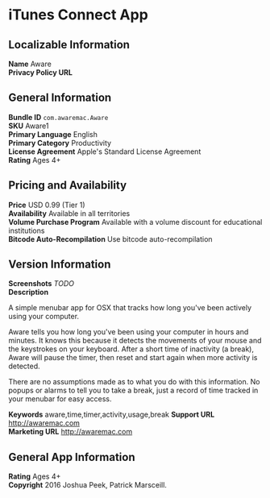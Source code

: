 # iTunes Connect App

## Localizable Information

**Name** Aware  
**Privacy Policy URL**  

## General Information

**Bundle ID** `com.awaremac.Aware`  
**SKU** Aware1  
**Primary Language** English  
**Primary Category** Productivity  
**License Agreement** Apple's Standard License Agreement  
**Rating** Ages 4+  

## Pricing and Availability

**Price** USD 0.99 (Tier 1)  
**Availability** Available in all territories  
**Volume Purchase Program** Available with a volume discount for educational institutions  
**Bitcode Auto-Recompilation** Use bitcode auto-recompilation  
## Version Information

**Screenshots** *TODO*  
**Description**

A simple menubar app for OSX that tracks how long you've been actively using your computer.

Aware tells you how long you've been using your computer in hours and minutes. It knows this because it detects the movements of your mouse and the keystrokes on your keyboard. After a short time of inactivity (a break), Aware will pause the timer, then reset and start again when more activity is detected.

There are no assumptions made as to what you do with this information. No popups or alarms to tell you to take a break, just a record of time tracked in your menubar for easy access.

**Keywords**  aware,time,timer,activity,usage,break
**Support URL** http://awaremac.com  
**Marketing URL** http://awaremac.com  

## General App Information

**Rating** Ages 4+  
**Copyright** 2016 Joshua Peek, Patrick Marsceill.  
